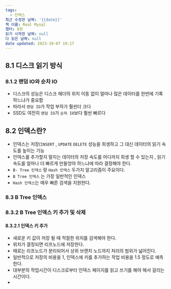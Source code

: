 ```yaml
---
tags:
  - 인덱스
최근 수정한 날짜: '{{date}}'
책 이름: Real Mysql
챕터: 8장
읽기 시작한 날짜: null
다 읽은 날짜: null
date updated: 2023-10-07 19:17
---
```


## 8.1 디스크 읽기 방식

### 8.1.2 랜덤 IO와 순차 IO

- 디스크의 성능은 디스크 헤더의 위치 이동 없이 얼마나 많은 데이터를 한번에 기록하느냐가 중요함
- 따라서 `랜덤 IO`가 작업 부하가 훨씬더 크다
- SSD도 여전히 `랜덤 IO`가 `순차 IO`보다 훨씬 빠르다

## 8.2 인덱스란?

- 인덱스는 저장(`INSERT` , `UPDATE` `DELETE` 성능을 희생하고 그 대신 데이터의 읽기 속도를 높이는 기능
- 인덱스를 추가할지 말지는 데이터의 저장 속도를 어디까지 희생 할 수 있는지 , 읽기 속도를 얼마나 더 빠르게 만들엉야 하느냐에 따라 결정해야 한다.
- `B- Tree 인덱스` 랑 `Hash 인덱스` 두가지 알고리즘이 주요이다.
- `B Tree 인덱스` 는 가장 일반적인 인덱스
- `Hash 인덱스`는 매우 빠른 검색을 지원한다.

### 8.3 B Tree 인덱스

### 8.3.2 B Tree 인덱스 키 추가 및 삭제

#### 8.3.2.1 인덱스 키 추가
- 새로운 키 값이 저장 될 때 적절한 위치를 검색해야 한다.
- 위치가 결정되면 리프노드에 저장한다.
- 때로는 리프노드가 분리되어서 상위 브랜치 노드까지 처리의 범위가 넓어진다.
- 일반적으로 저장의 비용을 1, 인덱스에 키를 추가하는 작업 비용을 1.5 정도로 예측한다.
- 대부분의 작업시간이 디스크로부터 인덱스 페이지를 읽고 쓰기를 해야 해서 걸리는 시간이다.
- 